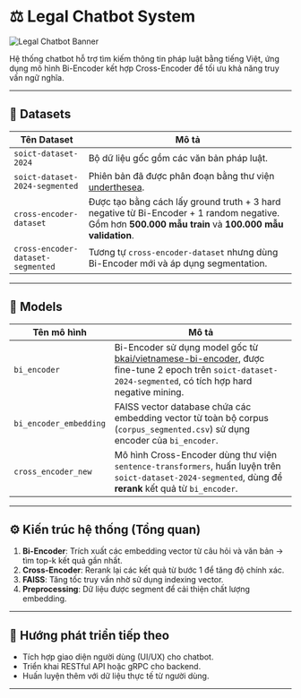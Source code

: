 # ⚖️ Legal Chatbot System

![Legal Chatbot Banner](https://github.com/user-attachments/assets/e3100fd2-cfee-44e7-b588-083f0e3fdd0f)

Hệ thống chatbot hỗ trợ tìm kiếm thông tin pháp luật bằng tiếng Việt, ứng dụng mô hình Bi-Encoder kết hợp Cross-Encoder để tối ưu khả năng truy vấn ngữ nghĩa.

---

## 📂 Datasets

| Tên Dataset | Mô tả |
|-------------|-------|
| `soict-dataset-2024` | Bộ dữ liệu gốc gồm các văn bản pháp luật. |
| `soict-dataset-2024-segmented` | Phiên bản đã được phân đoạn bằng thư viện [underthesea](https://github.com/undertheseanlp/underthesea). |
| `cross-encoder-dataset` | Được tạo bằng cách lấy ground truth + 3 hard negative từ Bi-Encoder + 1 random negative. Gồm hơn **500.000 mẫu train** và **100.000 mẫu validation**. |
| `cross-encoder-dataset-segmented` | Tương tự `cross-encoder-dataset` nhưng dùng Bi-Encoder mới và áp dụng segmentation. |

---

## 🧠 Models

| Tên mô hình | Mô tả |
|-------------|-------|
| `bi_encoder` | Bi-Encoder sử dụng model gốc từ [bkai/vietnamese-bi-encoder](https://huggingface.co/bkai-foundation-models/vietnamese-bi-encoder), được fine-tune 2 epoch trên `soict-dataset-2024-segmented`, có tích hợp hard negative mining. |
| `bi_encoder_embedding` | FAISS vector database chứa các embedding vector từ toàn bộ corpus (`corpus_segmented.csv`) sử dụng encoder của `bi_encoder`. |
| `cross_encoder_new` | Mô hình Cross-Encoder dùng thư viện `sentence-transformers`, huấn luyện trên `soict-dataset-2024-segmented`, dùng để **rerank** kết quả từ `bi_encoder`. |

---

## ⚙️ Kiến trúc hệ thống (Tổng quan)

1. **Bi-Encoder**: Trích xuất các embedding vector từ câu hỏi và văn bản → tìm top-k kết quả gần nhất.
2. **Cross-Encoder**: Rerank lại các kết quả từ bước 1 để tăng độ chính xác.
3. **FAISS**: Tăng tốc truy vấn nhờ sử dụng indexing vector.
4. **Preprocessing**: Dữ liệu được segment để cải thiện chất lượng embedding.

---

## 🚀 Hướng phát triển tiếp theo

- Tích hợp giao diện người dùng (UI/UX) cho chatbot.
- Triển khai RESTful API hoặc gRPC cho backend.
- Huấn luyện thêm với dữ liệu thực tế từ người dùng.

---


